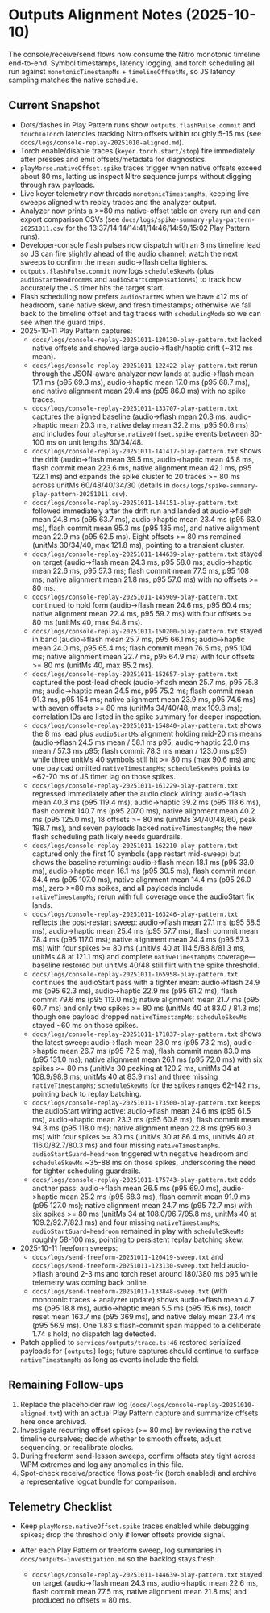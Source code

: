 # Outputs Alignment Notes (2025-10-10)

The console/receive/send flows now consume the Nitro monotonic timeline end-to-end. Symbol timestamps, latency logging, and torch scheduling all run against `monotonicTimestampMs` + `timelineOffsetMs`, so JS latency sampling matches the native schedule.

## Current Snapshot
- Dots/dashes in Play Pattern runs show `outputs.flashPulse.commit` and `touchToTorch` latencies tracking Nitro offsets within roughly 5-15 ms (see `docs/logs/console-replay-20251010-aligned.md`).
- Torch enable/disable traces (`keyer.torch.start/stop`) fire immediately after presses and emit offsets/metadata for diagnostics.
- `playMorse.nativeOffset.spike` traces trigger when native offsets exceed about 80 ms, letting us inspect Nitro sequence jumps without digging through raw payloads.
- Live keyer telemetry now threads `monotonicTimestampMs`, keeping live sweeps aligned with replay traces and the analyzer output.
- Analyzer now prints a >=80 ms native-offset table on every run and can export comparison CSVs (see `docs/logs/spike-summary-play-pattern-20251011.csv` for the 13:37/14:14/14:41/14:46/14:59/15:02 Play Pattern runs).
- Developer-console flash pulses now dispatch with an 8 ms timeline lead so JS can fire slightly ahead of the audio channel; watch the next sweeps to confirm the mean audio->flash delta tightens.
- `outputs.flashPulse.commit` now logs `scheduleSkewMs` (plus `audioStartHeadroomMs` and `audioStartCompensationMs`) to track how accurately the JS timer hits the target start.
- Flash scheduling now prefers `audioStartMs` when we have ≥12 ms of headroom, sane native skew, and fresh timestamps; otherwise we fall back to the timeline offset and tag traces with `schedulingMode` so we can see when the guard trips.
- 2025-10-11 Play Pattern captures:
  - `docs/logs/console-replay-20251011-120130-play-pattern.txt` lacked native offsets and showed large audio->flash/haptic drift (~312 ms mean).
  - `docs/logs/console-replay-20251011-122422-play-pattern.txt` rerun through the JSON-aware analyzer now lands at audio->flash mean 17.1 ms (p95 69.3 ms), audio->haptic mean 17.0 ms (p95 68.7 ms), and native alignment mean 29.4 ms (p95 86.0 ms) with no spike traces.
  - `docs/logs/console-replay-20251011-133707-play-pattern.txt` captures the aligned baseline (audio->flash mean 20.8 ms, audio->haptic mean 20.3 ms, native delay mean 32.2 ms, p95 90.6 ms) and includes four `playMorse.nativeOffset.spike` events between 80-100 ms on unit lengths 30/34/48.
  - `docs/logs/console-replay-20251011-141417-play-pattern.txt` shows the drift (audio->flash mean 39.5 ms, audio->haptic mean 45.8 ms, flash commit mean 223.6 ms, native alignment mean 42.1 ms, p95 122.1 ms) and expands the spike cluster to 20 traces >= 80 ms across unitMs 60/48/40/34/30 (details in `docs/logs/spike-summary-play-pattern-20251011.csv`).
  - `docs/logs/console-replay-20251011-144151-play-pattern.txt` followed immediately after the drift run and landed at audio->flash mean 24.8 ms (p95 63.7 ms), audio->haptic mean 23.4 ms (p95 63.0 ms), flash commit mean 95.3 ms (p95 135 ms), and native alignment mean 22.9 ms (p95 62.5 ms). Eight offsets >= 80 ms remained (unitMs 30/34/40, max 121.8 ms), pointing to a transient cluster.
  - `docs/logs/console-replay-20251011-144639-play-pattern.txt` stayed on target (audio->flash mean 24.3 ms, p95 58.0 ms; audio->haptic mean 22.6 ms, p95 57.3 ms; flash commit mean 77.5 ms, p95 108 ms; native alignment mean 21.8 ms, p95 57.0 ms) with no offsets >= 80 ms.
  - `docs/logs/console-replay-20251011-145909-play-pattern.txt` continued to hold form (audio->flash mean 24.6 ms, p95 60.4 ms; native alignment mean 22.4 ms, p95 59.2 ms) with four offsets >= 80 ms (unitMs 40, max 94.8 ms).
  - `docs/logs/console-replay-20251011-150200-play-pattern.txt` stayed in band (audio->flash mean 25.7 ms, p95 66.1 ms; audio->haptic mean 24.0 ms, p95 65.4 ms; flash commit mean 76.5 ms, p95 104 ms; native alignment mean 22.7 ms, p95 64.9 ms) with four offsets >= 80 ms (unitMs 40, max 85.2 ms).
  - `docs/logs/console-replay-20251011-152657-play-pattern.txt` captured the post-lead check (audio->flash mean 25.7 ms, p95 75.8 ms; audio->haptic mean 24.5 ms, p95 75.2 ms; flash commit mean 91.3 ms, p95 154 ms; native alignment mean 23.9 ms, p95 74.6 ms) with seven offsets >= 80 ms (unitMs 34/40/48, max 109.8 ms); correlation IDs are listed in the spike summary for deeper inspection.
  - `docs/logs/console-replay-20251011-154840-play-pattern.txt` shows the 8 ms lead plus `audioStartMs` alignment holding mid-20 ms means (audio->flash 24.5 ms mean / 58.1 ms p95; audio->haptic 23.0 ms mean / 57.3 ms p95; flash commit 78.3 ms mean / 123.0 ms p95) while three unitMs 40 symbols still hit >= 80 ms (max 90.6 ms) and one payload omitted `nativeTimestampMs`; `scheduleSkewMs` points to ~62-70 ms of JS timer lag on those spikes.
  - `docs/logs/console-replay-20251011-161229-play-pattern.txt` regressed immediately after the audio clock wiring: audio->flash mean 40.3 ms (p95 119.4 ms), audio->haptic 39.2 ms (p95 118.6 ms), flash commit 140.7 ms (p95 207.0 ms), native alignment mean 40.2 ms (p95 125.0 ms), 18 offsets >= 80 ms (unitMs 34/40/48/60, peak 198.7 ms), and seven payloads lacked `nativeTimestampMs`; the new flash scheduling path likely needs guardrails.
  - `docs/logs/console-replay-20251011-162210-play-pattern.txt` captured only the first 10 symbols (app restart mid-sweep) but shows the baseline returning: audio->flash mean 18.1 ms (p95 33.0 ms), audio->haptic mean 16.1 ms (p95 30.5 ms), flash commit mean 84.4 ms (p95 107.0 ms), native alignment mean 14.4 ms (p95 26.0 ms), zero >=80 ms spikes, and all payloads include `nativeTimestampMs`; rerun with full coverage once the audioStart fix lands.
  - `docs/logs/console-replay-20251011-163246-play-pattern.txt` reflects the post-restart sweep: audio->flash mean 27.1 ms (p95 58.5 ms), audio->haptic mean 25.4 ms (p95 57.7 ms), flash commit mean 78.4 ms (p95 117.0 ms); native alignment mean 24.4 ms (p95 57.3 ms) with four spikes >= 80 ms (unitMs 40 at 114.5/88.8/81.3 ms, unitMs 48 at 121.1 ms) and complete `nativeTimestampMs` coverage—baseline restored but unitMs 40/48 still flirt with the spike threshold.
  - `docs/logs/console-replay-20251011-165958-play-pattern.txt` continues the audioStart pass with a tighter mean: audio->flash 24.9 ms (p95 62.3 ms), audio->haptic 22.9 ms (p95 61.2 ms), flash commit 79.6 ms (p95 113.0 ms); native alignment mean 21.7 ms (p95 60.7 ms) and only two spikes >= 80 ms (unitMs 40 at 83.0 / 81.3 ms) though one payload dropped `nativeTimestampMs`; `scheduleSkewMs` stayed ~60 ms on those spikes.
  - `docs/logs/console-replay-20251011-171837-play-pattern.txt` shows the latest sweep: audio->flash mean 28.0 ms (p95 73.2 ms), audio->haptic mean 26.7 ms (p95 72.5 ms), flash commit mean 83.0 ms (p95 131.0 ms); native alignment mean 26.1 ms (p95 72.0 ms) with six spikes >= 80 ms (unitMs 30 peaking at 120.2 ms, unitMs 34 at 108.9/98.8 ms, unitMs 40 at 83.9 ms) and three missing `nativeTimestampMs`; `scheduleSkewMs` for the spikes ranges 62-142 ms, pointing back to replay batching.
  - `docs/logs/console-replay-20251011-173500-play-pattern.txt` keeps the audioStart wiring active: audio->flash mean 24.6 ms (p95 61.5 ms), audio->haptic mean 23.3 ms (p95 60.8 ms), flash commit mean 94.3 ms (p95 118.0 ms); native alignment mean 22.8 ms (p95 60.3 ms) with four spikes >= 80 ms (unitMs 30 at 86.4 ms, unitMs 40 at 116.0/82.7/80.3 ms) and four missing `nativeTimestampMs`. `audioStartGuard=headroom` triggered with negative headroom and `scheduleSkewMs` ~35-88 ms on those spikes, underscoring the need for tighter scheduling guardrails.
  - `docs/logs/console-replay-20251011-175743-play-pattern.txt` adds another pass: audio->flash mean 26.5 ms (p95 69.0 ms), audio->haptic mean 25.2 ms (p95 68.3 ms), flash commit mean 91.9 ms (p95 127.0 ms); native alignment mean 24.7 ms (p95 72.7 ms) with six spikes >= 80 ms (unitMs 34 at 108.0/96.7/95.8 ms, unitMs 40 at 109.2/92.7/82.1 ms) and four missing `nativeTimestampMs`; `audioStartGuard=headroom` remained in play with `scheduleSkewMs` roughly 58-100 ms, pointing to persistent replay batching skew.
- 2025-10-11 freeform sweeps:
  - `docs/logs/send-freeform-20251011-120419-sweep.txt` and `docs/logs/send-freeform-20251011-123130-sweep.txt` held audio->flash around 2-3 ms and torch reset around 180/380 ms p95 while telemetry was coming back online.
  - `docs/logs/send-freeform-20251011-133848-sweep.txt` (with monotonic traces + analyzer update) shows audio->flash mean 4.7 ms (p95 18.8 ms), audio->haptic mean 5.5 ms (p95 15.6 ms), torch reset mean 163.7 ms (p95 369 ms), and native delay mean 23.4 ms (p95 56.9 ms). One 1.83 s flash-commit span mapped to a deliberate 1.74 s hold; no dispatch lag detected.
- Patch applied to `services/outputs/trace.ts:46` restored serialized payloads for `[outputs]` logs; future captures should continue to surface `nativeTimestampMs` as long as events include the field.

## Remaining Follow-ups
1. Replace the placeholder raw log (`docs/logs/console-replay-20251010-aligned.txt`) with an actual Play Pattern capture and summarize offsets here once archived.
2. Investigate recurring offset spikes (>= 80 ms) by reviewing the native timeline ourselves; decide whether to smooth offsets, adjust sequencing, or recalibrate clocks.
3. During freeform send-lesson sweeps, confirm offsets stay tight across WPM extremes and log any anomalies in this file.
4. Spot-check receive/practice flows post-fix (torch enabled) and archive a representative logcat bundle for comparison.

## Telemetry Checklist
- Keep `playMorse.nativeOffset.spike` traces enabled while debugging spikes; drop the threshold only if lower offsets provide signal.
- After each Play Pattern or freeform sweep, log summaries in `docs/outputs-investigation.md` so the backlog stays fresh.


  - `docs/logs/console-replay-20251011-144639-play-pattern.txt` stayed on target (audio->flash mean 24.3 ms, audio->haptic mean 22.6 ms, flash commit mean 77.5 ms, native alignment mean 21.8 ms) and produced no offsets = 80 ms.





